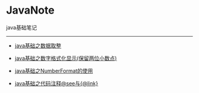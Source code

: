 # JavaNote
java基础笔记

---

- [java基础之数据取整](./note/java基础之数据取整.md)

- [java基础之数字格式化显示(保留两位小数点)](note/java基础之数字格式化显示(保留两位小数点).md)

- [java基础之NumberFormat的使用](note/java基础之NumberFormat的使用.md)

- [java基础之代码注释@see与{@link}](./note/java基础之代码注释@see与{@link}.md)